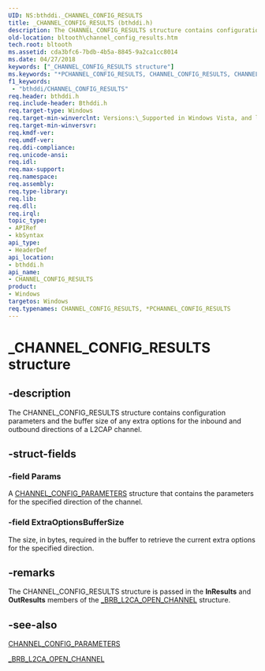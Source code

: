 ```yaml
---
UID: NS:bthddi._CHANNEL_CONFIG_RESULTS
title: _CHANNEL_CONFIG_RESULTS (bthddi.h)
description: The CHANNEL_CONFIG_RESULTS structure contains configuration parameters and the buffer size of any extra options for the inbound and outbound directions of a L2CAP channel.
old-location: bltooth\channel_config_results.htm
tech.root: bltooth
ms.assetid: cda3bfc6-7bdb-4b5a-8845-9a2ca1cc8014
ms.date: 04/27/2018
keywords: ["_CHANNEL_CONFIG_RESULTS structure"]
ms.keywords: "*PCHANNEL_CONFIG_RESULTS, CHANNEL_CONFIG_RESULTS, CHANNEL_CONFIG_RESULTS structure [Bluetooth Devices], PCHANNEL_CONFIG_RESULTS, PCHANNEL_CONFIG_RESULTS structure pointer [Bluetooth Devices], _CHANNEL_CONFIG_RESULTS, bltooth.channel_config_results, bth_structs_9c4ea05f-7bee-473c-a311-e68f49c3013a.xml, bthddi/CHANNEL_CONFIG_RESULTS, bthddi/PCHANNEL_CONFIG_RESULTS"
f1_keywords:
 - "bthddi/CHANNEL_CONFIG_RESULTS"
req.header: bthddi.h
req.include-header: Bthddi.h
req.target-type: Windows
req.target-min-winverclnt: Versions:\_Supported in Windows Vista, and later.
req.target-min-winversvr: 
req.kmdf-ver: 
req.umdf-ver: 
req.ddi-compliance: 
req.unicode-ansi: 
req.idl: 
req.max-support: 
req.namespace: 
req.assembly: 
req.type-library: 
req.lib: 
req.dll: 
req.irql: 
topic_type:
- APIRef
- kbSyntax
api_type:
- HeaderDef
api_location:
- bthddi.h
api_name:
- CHANNEL_CONFIG_RESULTS
product:
- Windows
targetos: Windows
req.typenames: CHANNEL_CONFIG_RESULTS, *PCHANNEL_CONFIG_RESULTS
---
```


# _CHANNEL_CONFIG_RESULTS structure


## -description


The CHANNEL_CONFIG_RESULTS structure contains configuration parameters and the buffer size of any
  extra options for the inbound and outbound directions of a L2CAP channel.


## -struct-fields




### -field Params

A 
     <a href="https://docs.microsoft.com/windows-hardware/drivers/ddi/bthddi/ns-bthddi-_channel_config_parameters">
     CHANNEL_CONFIG_PARAMETERS</a> structure that contains the parameters for the specified direction of
     the channel.


### -field ExtraOptionsBufferSize

The size, in bytes, required in the buffer to retrieve the current extra options for the specified
     direction.


## -remarks



The CHANNEL_CONFIG_RESULTS structure is passed in the 
    <b>InResults</b> and 
    <b>OutResults</b> members of the 
    <a href="https://docs.microsoft.com/windows-hardware/drivers/ddi/bthddi/ns-bthddi-_brb_l2ca_open_channel">_BRB_L2CA_OPEN_CHANNEL</a> structure.




## -see-also




<a href="https://docs.microsoft.com/windows-hardware/drivers/ddi/bthddi/ns-bthddi-_channel_config_parameters">CHANNEL_CONFIG_PARAMETERS</a>



<a href="https://docs.microsoft.com/windows-hardware/drivers/ddi/bthddi/ns-bthddi-_brb_l2ca_open_channel">_BRB_L2CA_OPEN_CHANNEL</a>
 

 

